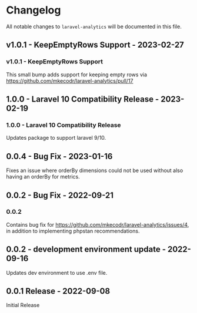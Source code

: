 # Changelog

All notable changes to `laravel-analytics` will be documented in this file.

## v1.0.1 - KeepEmptyRows Support - 2023-02-27

### v1.0.1 - KeepEmptyRows Support

This small bump adds support for keeping empty rows via https://github.com/mkecodr/laravel-analytics/pull/17

## 1.0.0 - Laravel 10 Compatibility Release - 2023-02-19

### 1.0.0 - Laravel 10 Compatibility Release

Updates package to support laravel 9/10.

## 0.0.4 - Bug Fix - 2023-01-16

Fixes an issue where orderBy dimensions could not be used without also having an orderBy for metrics.

## 0.0.2 - Bug Fix - 2022-09-21

### 0.0.2

Contains bug fix for https://github.com/mkecodr/laravel-analytics/issues/4, in addition to implementing phpstan recommendations.

## 0.0.2 - development environment update  - 2022-09-16

Updates dev environment to use .env file.

## 0.0.1 Release - 2022-09-08

Initial Release

